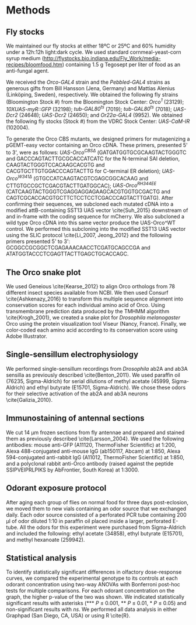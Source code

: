 # Methods
## Fly stocks
We maintained our fly stocks at either 18ºC or 25ºC and 60% humidity under a 12h:12h light:dark cycle.
We used standard cornmeal-yeast-corn syrup medium (http://flystocks.bio.indiana.edu/Fly_Work/media-recipes/bloomfood.htm) containing 1.5 g Tegosept per liter of food as an anti-fungal agent.

We received the _Orco-GAL4_ strain and the _Pebbled-GAL4_ strains as generous gifts from Bill Hansson (Jena, Germany) and Mattias Alenius (Linköping, Sweden), respectively.
We obtained the following fly strains (Bloomington Stock #) from the Bloomington Stock Center: _Orco<sup>1</sup>_ (23129); _10XUAS-myR::GFP_ (32198); _tub-GAL80<sup>ts</sup>_ (7019); _tub-GAL80<sup>ts</sup>_ (7018); _UAS-Dcr2_ (24648); _UAS-Dcr2_ (24650); and _Or22a-GAL4_ (9952).
We obtained the following fly stocks (Stock #) from the VDRC Stock Center: _UAS-CaM-IR_ (102004).

To generate the Orco CBS mutants, we designed primers for mutagenizing a pGEMT-easy vector containing an Orco cDNA.
These primers, presented 5' to 3', were as follows: _UAS-Orco<sup>CBSΔ</sup>_ (GATGATGGTGCGCAAGTACTGGGTC and GACCCAGTACTTGCGCACCATCATC for the N-terminal SAI deletion, CAAGTACTGGGTCCACAAGCACGTG and CACGTGCTTGTGGACCCAGTACTTG for C-terminal ER deletion); _UAS-Orco<sup>W341Δ</sup>_ (GTGCCATCAAGTACGTCGAGCGGCACAAG and CTTGTGCCGCTCGACGTACTTGATGGCAC); _UAS-Orco<sup>RH344EE</sup>_ (CATCAAGTACTGGGTCGAGGAGGAGAAGCACGTGGTGCGACTG and CAGTCGCACCACGTGCTTCTCCTCCTCGACCCAGTACTTGATG).
After confirming their sequences, we subcloned each mutated cDNA into a modified attB-containing SST13 UAS vector \cite{Suh_2015} downstream of and in-frame with the coding sequence for mCherry.
We also subcloned a wild type Orco cDNA into this same vector produce the UAS-Orco^WT control.
We performed this subcloning into the modified SST13 UAS vector using the SLIC protocol \cite{Li_2007, Jeong_2012} and the following primers presented 5' to 3': GCGGCCGCGGCTCGAGAAACAACCTCGATGCAGCCGA and ATATGGTACCCTCGAGTTACTTGAGCTGCACCAGC.

## The Orco snake plot
We used Geneious \cite{Kearse_2012} to align Orco orthologs from 78 different insect species available from NCBI.
We then used Consurf \cite{Ashkenazy_2016} to transform this multiple sequence alignment into conservation scores for each individual amino acid of Orco.
Using transmembrane prediction data produced by the TMHMM algorithm \cite{Krogh_2001}, we created a snake plot for _Drosophila melanogaster_ Orco using the protein visualization tool Viseur (Nancy, France).
Finally, we color-coded each amino acid according to its conservation score using Adobe Illustrator.

## Single-sensillum electrophysiology
We performed single-sensillum recordings from _Drosophila_ ab2A and ab3A sensilla as previously described \cite{Benton_2011}. 
We used paraffin oil (76235, Sigma-Aldrich) for serial dilutions of methyl acetate (45999, Sigma-Aldrich) and ethyl butyrate (E15701, Sigma-Aldrich).
We chose these odors for their selective activation of the ab2A and ab3A neurons \cite{Galizia_2010}.

## Immunostaining of antennal sections
We cut 14 μm frozen sections from fly antennae and prepared and stained them as previously described \cite{Larsson_2004}.
We used the following antibodies: mouse anti-GFP (A11120, ThermoFisher Scientific) at 1:200, Alexa 488-conjugated anti-mouse IgG (ab150117, Abcam) at 1:850, Alexa 594-conjugated anti-rabbit IgG (A11012, ThermoFisher Scientific) at 1:850, and a polyclonal rabbit anti-Orco antibody (raised against the peptide SSIPVEIPRLPIKS by AbFrontier, South Korea) at 1:3000.

## Odorant exposure protocol
After aging each group of flies on normal food for three days post-eclosion, we moved them to new vials containing an odor source that we exchanged daily.
Each odor source consisted of a perforated PCR tube containing 200 μl of odor diluted 1:10 in paraffin oil placed inside a larger, perforated E-tube.
All the odors for this experiment were purchased from Sigma-Aldrich and included the following: ethyl acetate (34858), ethyl butyrate (E15701), and methyl hexanoate (259942).

## Statistical analysis
To identify statistically significant differences in olfactory dose-response curves, we compared the experimental genotype to its controls at each odorant concentration using two-way ANOVAs with Bonferroni post-hoc tests for multiple comparisons.
For each odorant concentration on the graph, the higher p-value of the two was shown.
We indicated statistically significant results with asterisks (*** _P_ ≤ 0.001, ** _P_ ≤ 0.01, * _P_ ≤ 0.05) and non-significant results with _ns_.
We performed all data analysis in either Graphpad (San Diego, CA, USA) or using R \cite{R}.
